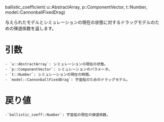 ballistic_coefficient(     u::AbstractArray,      p::ComponentVector,      t::Number,      model::CannonballFixedDrag)

与えられたモデルとシミュレーションの現在の状態に対するドラッグモデルのための弾道係数を返します。

# 引数

```
- `u::AbstractArray`: シミュレーションの現在の状態。
- `p::ComponentVector`: シミュレーションのパラメータ。
- `t::Number`: シミュレーションの現在の時間。
- `model::CannonballFixedDrag`: 宇宙船のためのドラッグモデル。
```

# 戻り値

```
-`ballistic_coeff::Number`: 宇宙船の現在の弾道係数。
```
